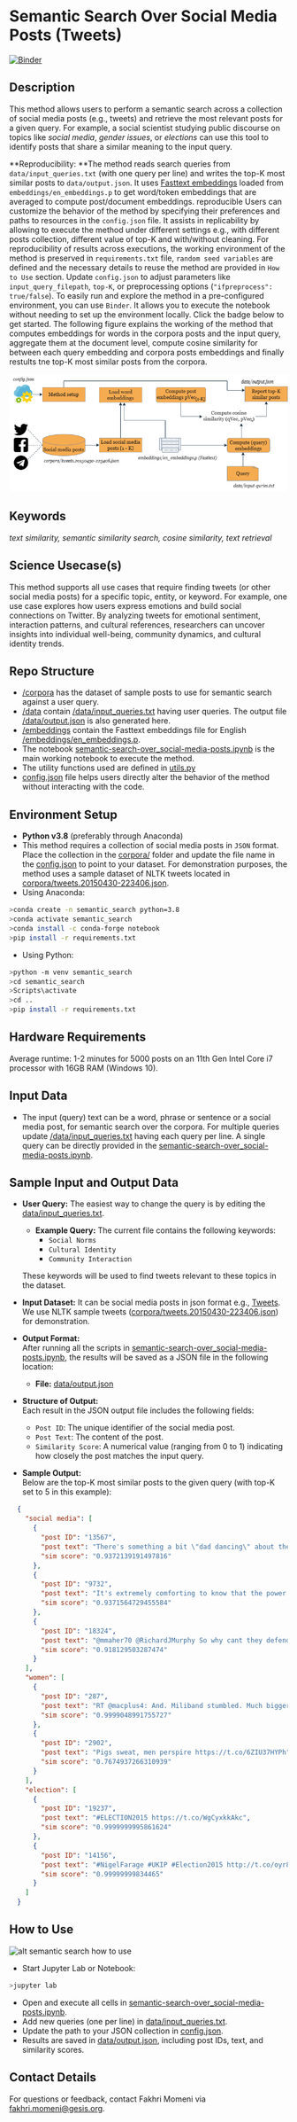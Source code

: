 # Semantic Search Over Social Media Posts (Tweets)
[![Binder](https://mybinder.org/badge_logo.svg)](https://notebooks.gesis.org/binder/v2/gh/BDA-KTS/semantic-search-over_social-media-posts/HEAD?labpath=semantic-search-over_social-media-posts.ipynb)

## Description
This method allows users to perform a semantic search across a collection of social media posts (e.g., tweets) and retrieve the most relevant posts for a given query. For example, a social scientist studying public discourse on topics like *social media*, *gender issues*, or *elections* can use this tool to identify posts that share a similar meaning to the input query.

**Reproducibility: **The method reads search queries from `data/input_queries.txt` (with one query per line) and writes the top-K most similar posts to `data/output.json`. It uses [Fasttext embeddings](https://dl.fbaipublicfiles.com/fasttext/vectors-english/wiki-news-300d-1M.vec.zip) loaded from `embeddings/en_embeddings.p` to get word/token embeddings that are averaged to compute post/document embeddings. reproducible Users can customize the behavior of the method by specifying their preferences and paths to resources in the `config.json` file. It assists in replicability by allowing to execute the method under different settings e.g., with different posts collection, different value of top-K and with/without cleaning. For reproducibility of results across executions, the working environment of the method is preserved in `requirements.txt` file, `random seed variables` are defined and the necessary details to reuse the method are provided in `How to Use` section. Update `config.json` to adjust parameters like `input_query_filepath`, `top-K`, or preprocessing options (`"ifpreprocess": true/false`). To easily run and explore the method in a pre-configured environment, you can use `Binder`. It allows you to execute the notebook without needing to set up the environment locally. Click the badge below to get started. The following figure explains the working of the method that computes embeddings for words in the corpora posts and the input query, aggregate them at the document level, compute cosine similarity for between each query embedding and corpora posts embeddings and finally restults tne top-K most similar posts from the corpora. 

![alt semantic search design](semantic-search-design.png)

## Keywords
*text similarity, semantic similarity search, cosine similarity, text retrieval*

## Science Usecase(s)
This method supports all use cases that require finding tweets (or other social media posts) for a specific topic, entity, or keyword. For example, one use case explores how users express emotions and build social connections on Twitter. By analyzing tweets for emotional sentiment, interaction patterns, and cultural references, researchers can uncover insights into individual well-being, community dynamics, and cultural identity trends.

## Repo Structure
- [/corpora](/corpora) has the dataset of sample posts to use for semantic search against a user query.
- [/data](/data) contain [/data/input_queries.txt](/data/input_queries.txt) having user queries. The output file [/data/output.json](/data/output.json) is also generated here.
- [/embeddings](/embeddings) contain the Fasttext embeddings file for English [/embeddings/en_embeddings.p](/embeddings/en_embeddings.p).
- The notebook [semantic-search-over_social-media-posts.ipynb](semantic-search-over_social-media-posts.ipynb) is the main working notebook to execute the method.
- The utility functions used are defined in [utils.py](utils.py)
- [config.json](config.json) file helps users directly alter the behavior of the method without interacting with the code. 

## Environment Setup
- **Python v3.8** (preferably through Anaconda)
- This method requires a collection of social media posts in `JSON` format. Place the collection in the [corpora/](/corpora) folder and update the file name in the [config.json](config.json) to point to your dataset. For demonstration purposes, the method uses a sample dataset of NLTK tweets located in [corpora/tweets.20150430-223406.json](/corpora/tweets.20150430-223406.json).
- Using Anaconda:
```bash
>conda create -n semantic_search python=3.8
>conda activate semantic_search
>conda install -c conda-forge notebook
>pip install -r requirements.txt
```
- Using Python:
```bash
>python -m venv semantic_search
>cd semantic_search
>Scripts\activate
>cd ..
>pip install -r requirements.txt
```
## Hardware Requirements
Average runtime: 1-2 minutes for 5000 posts on an 11th Gen Intel Core i7 processor with 16GB RAM (Windows 10).


## Input Data
- The input (query) text can be a word, phrase or sentence or a social media post, for semantic search over the corpora. For multiple queries update [/data/input_queries.txt](/data/input_queries.txt) having each query per line. A single query can be directly provided in the [semantic-search-over_social-media-posts.ipynb](semantic-search-over_social-media-posts.ipynb).

## Sample Input and Output Data
- **User Query:** The easiest way to change the query is by editing the [data/input_queries.txt](https://github.com/BDA-KTS/semantic-search-over_social-media-posts/blob/main/data/input_queries.txt).
  - **Example Query:** The current file contains the following keywords:  
    - `Social Norms`  
    - `Cultural Identity`  
    - `Community Interaction`
 
  These keywords will be used to find tweets relevant to these topics in the dataset.

- **Input Dataset:** It can be social media posts in json format e.g., [Tweets](https://developer.x.com/en/docs/x-api/data-dictionary/object-model/tweet). We use NLTK sample tweets ([corpora/tweets.20150430-223406.json](https://github.com/BDA-KTS/semantic-search-over_social-media-posts/blob/main/corpora/tweets.20150430-223406.json)) for demonstration.

- **Output Format:**  
  After running all the scripts in [semantic-search-over_social-media-posts.ipynb](https://github.com/BDA-KTS/semantic-search-over_social-media-posts/blob/main/semantic-search-over_social-media-posts.ipynb), the results will be saved as a JSON file in the following location:  
  - **File:** [data/output.json](https://github.com/BDA-KTS/semantic-search-over_social-media-posts/blob/main/data/output.json) 

- **Structure of Output:**  
  Each result in the JSON output file includes the following fields:  
  - `Post ID`: The unique identifier of the social media post.  
  - `Post Text`: The content of the post.  
  - `Similarity Score`: A numerical value (ranging from 0 to 1) indicating how closely the post matches the input query.  

- **Sample Output:**  
Below are the top-K most similar posts to the given query (with top-K set to 5 in this example):

```json
  {
    "social media": [
      {
        "post ID": "13567",
        "post text": "There's something a bit \"dad dancing\" about the way the Tories try to electioneer via social media https://t.co/WH0cmv76VD",
        "sim score": "0.9372139191497816"
      },
      {
        "post ID": "9732",
        "post text": "It's extremely comforting to know that the power of mainstream media has been diluted by social media? #SNP",
        "sim score": "0.9371564729455584"
      },
      {
        "post ID": "18324",
        "post text": "@mmaher70 @RichardJMurphy So why cant they defend the position thats just total incompetence constantly allow Tories to set agenda esp media",
        "sim score": "0.918129503287474"
      }
    ],
    "women": [
      {
        "post ID": "287",
        "post text": "RT @macplus4: And. Miliband stumbled. Much bigger issues to discuss - NHS, mental health, foodbanks, homelessness, usual cuts to women &amp; ch…",
        "sim score": "0.9999048991755727"
      },
      {
        "post ID": "2902",
        "post text": "Pigs sweat, men perspire https://t.co/6ZIU37HYPh",
        "sim score": "0.7674937266310939"
      }
    ],
    "election": [
      {
        "post ID": "19237",
        "post text": "#ELECTION2015 https://t.co/WgCyxkkAkc",
        "sim score": "0.9999999995861624"
      },
      {
        "post ID": "14156",
        "post text": "#NigelFarage #UKIP #Election2015 http://t.co/oyr8o5aJCv",
        "sim score": "0.99999999834465"
      }
    ]
  }
```
## How to Use
![alt semantic search how to use](semantic-search-how-to-use.png#center)
- Start Jupyter Lab or Notebook:
```bash
>jupyter lab
```
- Open and execute all cells in [semantic-search-over_social-media-posts.ipynb](semantic-search-over_social-media-posts.ipynb).
- Add new queries (one per line) in [data/input_queries.txt](/data/input_queries.txt).
- Update the path to your JSON collection in [config.json](/config.json).
- Results are saved in [data/output.json](/data/output.json), including post IDs, text, and similarity scores.

## Contact Details
For questions or feedback, contact Fakhri Momeni via [fakhri.momeni@gesis.org](mailto:fakhri.momeni@gesis.org).
